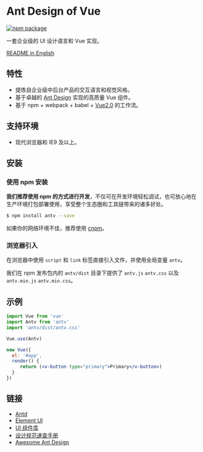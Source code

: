 # Ant Design of Vue

[![npm package](https://img.shields.io/npm/v/antv.svg?style=flat-square)](https://www.npmjs.org/package/antv)

一套企业级的 UI 设计语言和 Vue 实现。

[README in English](README.md)

## 特性

- 提炼自企业级中后台产品的交互语言和视觉风格。
- 基于卓越的 [Ant Design](https://ant.design) 实现的高质量 Vue 组件。
- 基于 npm + webpack + babel + [Vue2.0](https://vuejs.org) 的工作流。

## 支持环境

* 现代浏览器和 IE9 及以上。

## 安装

### 使用 npm 安装

**我们推荐使用 npm 的方式进行开发**，不仅可在开发环境轻松调试，也可放心地在生产环境打包部署使用，享受整个生态圈和工具链带来的诸多好处。

```bash
$ npm install antv --save
```

如果你的网络环境不佳，推荐使用 [cnpm](https://github.com/cnpm/cnpm)。

### 浏览器引入

在浏览器中使用 `script` 和 `link` 标签直接引入文件，并使用全局变量 `antv`。

我们在 npm 发布包内的 `antv/dist` 目录下提供了 `antv.js` `antv.css` 以及 `antv.min.js` `antv.min.css`。

## 示例

```jsx
import Vue from 'vue'
import Antv from 'antv'
import 'antv/dist/antv.css'

Vue.use(Antv)

new Vue({
  el: '#app',
  render() {
     return (<v-button type="primary">Primary</v-button>)
  }
})
```

## 链接

- [Antd](http://ant.design/)
- [Element UI](http://element.eleme.io)
- [UI 组件库](/docs/vue/introduce)
- [设计规范速查手册](https://github.com/ant-design/ant-design/wiki/Ant-Design-%E8%AE%BE%E8%AE%A1%E5%9F%BA%E7%A1%80%E7%AE%80%E7%89%88)
- [Awesome Ant Design](https://github.com/websemantics/awesome-ant-design)
